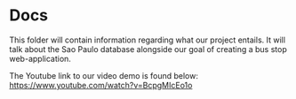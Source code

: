 # Docs

This folder will contain information regarding what our project entails. It will talk about the Sao Paulo database alongside our goal of creating a bus stop web-application.

The Youtube link to our video demo is found below:
https://www.youtube.com/watch?v=BcpgMIcEo1o
